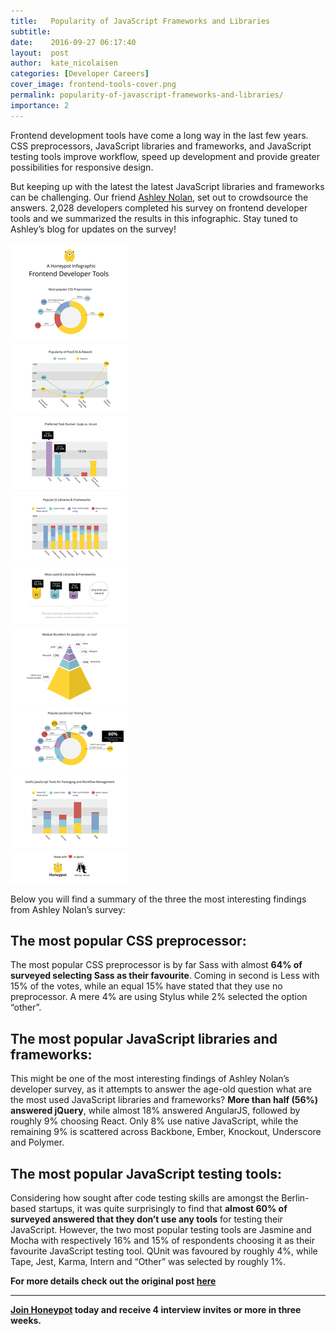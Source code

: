 ```yaml
---
title:   Popularity of JavaScript Frameworks and Libraries
subtitle:
date:    2016-09-27 06:17:40
layout:  post
author:  kate_nicolaisen
categories: [Developer Careers]
cover_image: frontend-tools-cover.png
permalink: popularity-of-javascript-frameworks-and-libraries/
importance: 2
---
```

Frontend development tools have come a long way in the last few years. CSS preprocessors, JavaScript libraries and frameworks, and JavaScript testing tools improve workflow, speed up development and provide greater possibilities for responsive design.

<!--more-->

But keeping up with the latest the latest JavaScript libraries and frameworks can be challenging. Our friend [Ashley Nolan](https://ashleynolan.co.uk/blog/frontend-tooling-survey-2015-results), set out to crowdsource the answers. 2,028 developers completed his survey on frontend developer tools and we summarized the results in this infographic. Stay tuned to Ashley’s blog for updates on the survey!

![frotend-developer-tools.svg](/assets/images/frotend-developer-tools.svg)

Below you will find a summary of the three the most interesting findings from Ashley Nolan’s survey:
 
## The most popular CSS preprocessor: 
The most popular CSS preprocessor is by far Sass with almost **64% of surveyed selecting Sass as their favourite**. Coming in second is Less with 15% of the votes, while an equal 15% have stated that they use no preprocessor. A mere 4% are using Stylus while 2% selected the option “other”.

## The most popular JavaScript libraries and frameworks:
This might be one of the most interesting findings of Ashley Nolan’s developer survey, as it attempts to answer the age-old question what are the most used JavaScript libraries and frameworks? **More than half (56%) answered jQuery**, while almost 18% answered AngularJS, followed by roughly 9% choosing React. Only 8% use native JavaScript, while the remaining 9% is scattered across Backbone, Ember, Knockout, Underscore and Polymer. 

## The most popular JavaScript testing tools:
Considering how sought after code testing skills are amongst the Berlin-based startups, it was quite surprisingly to find that **almost 60% of surveyed answered that they don’t use any tools** for testing their JavaScript. However, the two most popular testing tools are Jasmine and Mocha with respectively 16% and 15% of respondents choosing it as their favourite JavaScript testing tool. QUnit was favoured by roughly 4%, while Tape, Jest, Karma, Intern and “Other” was selected by roughly 1%.

**For more details check out the original post [here](https://ashleynolan.co.uk/blog/frontend-tooling-survey-2015-results)** 

* * * 

**[Join Honeypot](https://app.honeypot.io/users/sign_up?utm_source=blog&utm_medium=organic&utm_term=e&utm_content=160908&utm_campaign=dev-no) today and receive 4 interview invites or more in three weeks.**
